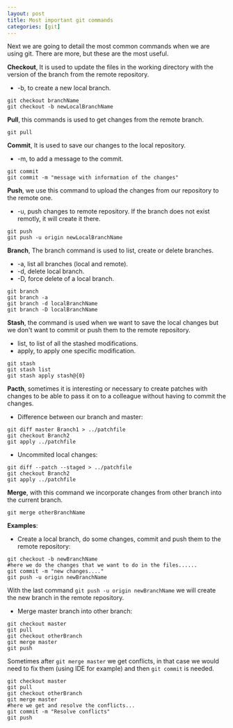 ```yaml
---
layout: post
title: Most important git commands
categories: [git]
---
```

Next we are going to detail the most common commands when we are using git. There are more, but these are the most useful.

**Checkout**, It is used to update the files in the working directory with the version of the branch from the remote repository.
* -b, to create a new local branch.

```
git checkout branchName
git checkout -b newLocalBranchName
```
**Pull**, this commands is used to get changes from the remote branch.
```
git pull
```
**Commit**, It is used to save our changes to the local repository.
* -m, to add a message to the commit.

```
git commit
git commit -m "message with information of the changes"
```

**Push**, we use this command to upload the changes from our repository to the remote one.
* -u, push changes to remote repository. If the branch does not exist remotly, it will create it there.

```
git push
git push -u origin newLocalBranchName
```

**Branch**, The branch command is used to list, create or delete branches.
* -a, list all branches (local and remote).
* -d, delete local branch.
* -D, force delete of a local branch.

```
git branch
git branch -a
git branch -d localBranchName
git branch -D localBranchName
```

**Stash**, the command is used when we want to save the local changes but we don't want to commit or push them to the remote repository.
* list, to list of all the stashed modifications.
* apply, to apply one specific modification.

```
git stash
git stash list
git stash apply stash@{0}
```

**Pacth**, sometimes it is interesting or necessary to create patches with changes to be able to pass it on to a colleague without having to commit the changes.
* Difference between our branch and master:

```
git diff master Branch1 > ../patchfile
git checkout Branch2    
git apply ../patchfile
```

* Uncommited local changes:

```
git diff --patch --staged > ../patchfile
git checkout Branch2
git apply ../patchfile
```

**Merge**, with this command we incorporate changes from other branch into the current branch. 
```
git merge otherBranchName
```

**Examples**:

* Create a local branch, do some changes, commit and push them to the remote repository:
```
git checkout -b newBranchName
#here we do the changes that we want to do in the files......
git commit -m "new changes...."
git push -u origin newBranchName
```
With the last command  `git push -u origin newBranchName`  we will create the new branch in the remote repository.

* Merge master branch into other branch:
```
git checkout master
git pull
git checkout otherBranch
git merge master
git push
```
Sometimes after  `git merge master`  we get conflicts, in that case we would need to fix them (using IDE for example) and then  `git commit`  is needed. 
```
git checkout master
git pull
git checkout otherBranch
git merge master
#here we get and resolve the conflicts...
git commit -m "Resolve conflicts"
git push
```




